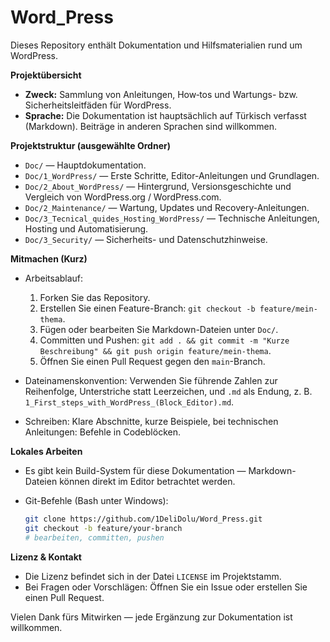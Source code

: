 # Word_Press

Dieses Repository enthält Dokumentation und Hilfsmaterialien rund um WordPress.

**Projektübersicht**

- **Zweck:** Sammlung von Anleitungen, How‑tos und Wartungs- bzw. Sicherheitsleitfäden für WordPress.
- **Sprache:** Die Dokumentation ist hauptsächlich auf Türkisch verfasst (Markdown). Beiträge in anderen Sprachen sind willkommen.

**Projektstruktur (ausgewählte Ordner)**

- `Doc/` — Hauptdokumentation.
- `Doc/1_WordPress/` — Erste Schritte, Editor-Anleitungen und Grundlagen.
- `Doc/2_About_WordPress/` — Hintergrund, Versionsgeschichte und Vergleich von WordPress.org / WordPress.com.
- `Doc/2_Maintenance/` — Wartung, Updates und Recovery-Anleitungen.
- `Doc/3_Tecnical_quides_Hosting_WordPress/` — Technische Anleitungen, Hosting und Automatisierung.
- `Doc/3_Security/` — Sicherheits- und Datenschutzhinweise.

**Mitmachen (Kurz)**

- Arbeitsablauf:

  1.  Forken Sie das Repository.
  2.  Erstellen Sie einen Feature-Branch: `git checkout -b feature/mein-thema`.
  3.  Fügen oder bearbeiten Sie Markdown-Dateien unter `Doc/`.
  4.  Committen und Pushen: `git add . && git commit -m "Kurze Beschreibung" && git push origin feature/mein-thema`.
  5.  Öffnen Sie einen Pull Request gegen den `main`-Branch.

- Dateinamenskonvention: Verwenden Sie führende Zahlen zur Reihenfolge, Unterstriche statt Leerzeichen, und `.md` als Endung, z. B. `1_First_steps_with_WordPress_(Block_Editor).md`.
- Schreiben: Klare Abschnitte, kurze Beispiele, bei technischen Anleitungen: Befehle in Codeblöcken.

**Lokales Arbeiten**

- Es gibt kein Build-System für diese Dokumentation — Markdown-Dateien können direkt im Editor betrachtet werden.
- Git-Befehle (Bash unter Windows):

  ```bash
  git clone https://github.com/1DeliDolu/Word_Press.git
  git checkout -b feature/your-branch
  # bearbeiten, committen, pushen
  ```

**Lizenz & Kontakt**

- Die Lizenz befindet sich in der Datei `LICENSE` im Projektstamm.
- Bei Fragen oder Vorschlägen: Öffnen Sie ein Issue oder erstellen Sie einen Pull Request.

Vielen Dank fürs Mitwirken — jede Ergänzung zur Dokumentation ist willkommen.

